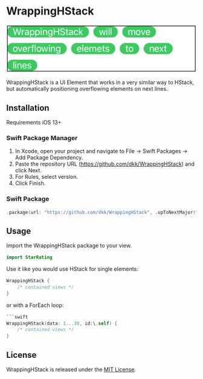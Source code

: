 # WrappingHStack

![Example](./example.png?raw=true)

WrappingHStack is a UI Element that works in a very similar way to HStack, but automatically positioning overflowing elements on next lines.

## Installation
Requirements iOS 13+

### Swift Package Manager 
1. In Xcode, open your project and navigate to File → Swift Packages → Add Package Dependency.
2. Paste the repository URL (https://github.com/dkk/WrappingHStack) and click Next.
3. For Rules, select version.
4. Click Finish.

### Swift Package
```swift
.package(url: "https://github.com/dkk/WrappingHStack", .upToNextMajor(from: "1.0.0"))
```
## Usage

Import the WrappingHStack package to your view.

```swift
import StarRating
```

Use it like you would use HStack for single elements:

```swift
WrappingHStack {
    /* contained views */
}
```

or with a ForEach loop:

```swift
```swift
WrappingHStack(data: 1...30, id:\.self) {
    /* contained views */
}
```

## License

WrappingHStack is released under the [MIT License](LICENSE).

